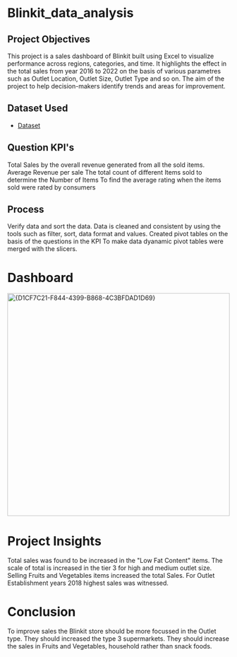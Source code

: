 # Blinkit_data_analysis
## Project Objectives
This project is a sales dashboard of Blinkit built using Excel to visualize performance across regions, categories, and time. It highlights the effect in the total sales from year 2016 to 2022 on the basis of various parametres such as Outlet Location, Outlet Size, Outlet Type and so on. The aim of the project to help decision-makers identify trends and areas for improvement.


## Dataset Used
- <a href="https://github.com/anjalirawat513/Blinkit_data_analysis/blob/main/BlinkIT%20Grocery%20Data.xlsx">Dataset</a>

## Question KPI's
Total Sales by the overall revenue generated from all the sold items.
Average Revenue per sale
The total count of different Items sold to determine the Number of Items
To find the average rating when the items sold were rated by consumers

## Process
Verify data and sort the data.
Data is cleaned and consistent by using the tools such as filter, sort, data format and values.
Created pivot tables on the basis of the questions in the KPI
To make data dyanamic pivot tables were merged with the slicers.

# Dashboard
<img width="504" alt="{D1CF7C21-F844-4399-B868-4C3BFDAD1D69}" src="https://github.com/user-attachments/assets/98ba6fd5-e3e3-4c69-81b9-b71188757e9b" />

# Project Insights
Total sales was found to be increased in the "Low Fat Content" items.
The scale of total is increased in the tier 3 for high and medium outlet size.
Selling Fruits and Vegetables items increased the total Sales.
For Outlet Establishment years 2018 highest sales was witnessed.

# Conclusion
To improve sales the Blinkit store should be more focussed in the Outlet type. They should increased the type 3 supermarkets. They should increase the sales in Fruits and Vegetables, household rather than snack foods.




